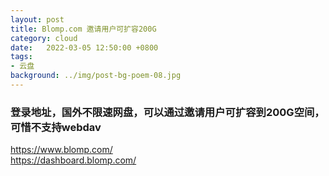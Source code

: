 ```yaml
---
layout: post
title: Blomp.com 邀请用户可扩容200G
category: cloud
date:   2022-03-05 12:50:00 +0800
tags:
- 云盘
background: ../img/post-bg-poem-08.jpg
---
```




### 登录地址，国外不限速网盘，可以通过邀请用户可扩容到200G空间，可惜不支持webdav<br>
https://www.blomp.com/<br>
https://dashboard.blomp.com/